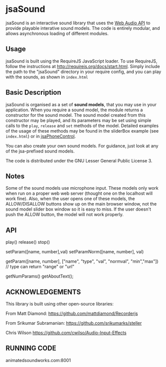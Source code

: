 jsaSound
========

jsaSound is an interactive sound library that uses the [Web Audio API](http://www.w3.org/TR/webaudio/) to provide playable interative sound models.
The code is entirely modular, and allows asynchronous loading of different modules.

Usage
-----

jsaSound is built using the RequireJS JavaScript loader. To use RequireJS, follow the instructions at http://requirejs.org/docs/start.html.
Simply include the path to the "jsaSound" directory in your require config, and you can play with the sounds, as shown in `index.html`

Basic Description
-----------------

jsaSound is organised as a set of **sound models**, that you may use in your application.
When you require a sound model, the module returns a constructor for the sound model.
The sound model created from this constructor may be played, and its parameters may be set using simple calls to the `play`, `release` and `set` methods of the model.
Detailed examples of the usage of these methods may be found in the sliderBox example (see `index.html`) or in [jsaPhoneControl](http://github.com/lonce/jsaPhoneControl).

You can also create your own sound models. For guidance, just look at any of the jsa-prefixed sound models.

The code is distributed under the GNU Lesser General Public License 3.

Notes
-----------------
Some of the sound models use microphone input. These models only work when run on a proper web web server (thought one on the localhost will work fine). Also, when the user opens one of these models, the ALLOW/DISALLOW buttons show up on the main browser window, not the sound model slider box window so it is easy to miss. If the user doesn't push the ALLOW button, the model will not work properly. 

API
--------------

play()
release()
stop()

setParam([name, number],val)
setParamNorm([name, number], val)

getParam([name, number], ["name", "type", "val", "normval", "min","max"]) // type can return "range" or "url"

getNumParams()
getAboutText();


ACKNOWLEDGEMENTS
----------------
This library is built using other open-source libraries:

From Matt Diamond:
   https://github.com/mattdiamond/Recorderjs

From Srikumar Subramanian:
   https://github.com/srikumarks/steller
    
Chris Wilson
	https://github.com/cwilso/Audio-Input-Effects



RUNNING CODE
------------
animatedsoundworks.com:8001 




